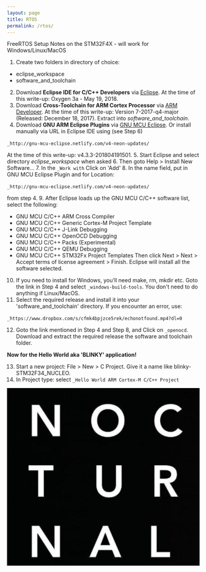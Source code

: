 ```yaml
---
layout: page
title: RTOS
permalink: /rtos/
---
```


FreeRTOS Setup Notes on the STM32F4X - will work for Windows/Linux/MacOS

1. Create two folders in directory of choice:
+ eclipse_workspace
+ software_and_toolchain
2. Download **Eclipse IDE for C/C++ Developers** via [Eclipse](http://www.eclipse.org). At the time of this write-up: Oxygen 3a - May 19, 2018.
3. Download **Cross-Toolchain for ARM Cortex Processor** via [ARM Developer](https://developer.arm.com/open-source/gnu-toolchain/gnu-rm/downloads). At the time of this write-up: Version 7-2017-q4-major (Released: December 18, 2017). Extract into _software_and_toolchain_.
4. Download **GNU ARM Eclipse Plugins** via [GNU MCU Eclipse](https://github.com/gnu-mcu-eclipse). Or install manually via URL in Eclipse IDE using (see Step 6)

`_http://gnu-mcu-eclipse.netlify.com/v4-neon-updates/`

At the time of this write-up: v4.3.3-201804191501.
5. Start Eclipse and select directory _eclipse_workspace_ when asked
6. Then goto Help > Install New Software...
7. In the `_Work with` Click on 'Add'
8. In the name field, put in GNU MCU Eclipse Plugin and for Location:

`_http://gnu-mcu-eclipse.netlify.com/v4-neon-updates/`

from step 4.
9. After Eclipse loads up the GNU MCU C/C++ software list, select the following:
- GNU MCU C/C++ ARM Cross Compiler
- GNU MCU C/C++ Generic Cortex-M Project Template
- GNU MCU C/C++ J-Link Debugging
- GNU MCU C/C++ OpenOCD Debugging
- GNU MCU C/C++ Packs (Experimental)
- GNU MCU C/C++ QEMU Debugging
- GNU MCU C/C++ STM32Fx Project Templates
Then click Next > Next > Accept terms of license agreement > Finish. Eclipse will install all the software selected.
10. If you need to install for Windows, you'll need make, rm, mkdir etc. Goto the link in Step 4 and select `_windows-build-tools`. You don't need to do anything if Linux/MacOS.
11. Select the required release and install it into your 'software_and_toolchain' directory. If you encounter an error, use:

`_https://www.dropbox.com/s/cfmk4bpjzce5rek/echonotfound.mp4?dl=0`

12. Goto the link mentioned in Step 4 and Step 8, and Click on `_openocd`. Download and extract the required release the software and toolchain folder.

**Now for the Hello World aka 'BLINKY' application!**

13. Start a new project: File > New > C Project. Give it a name like blinky-STM32F34_NUCLEO.
14. In Project type: select `_Hello World ARM Cortex-M C/C++ Project`

![My Logo|512x397,100%](nocturnal.png)




[jekyll-organization]: https://github.com/jekyll